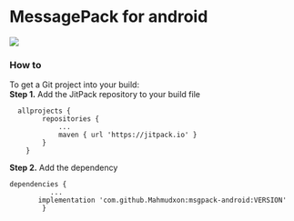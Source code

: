 # MessagePack for android
[![](https://jitpack.io/v/Mahmudxon/msgpack-android.svg)](https://jitpack.io/#Mahmudxon/msgpack-android)

### How to
To get a Git project into your build: <br />
**Step 1.** Add the JitPack repository to your build file 
```
  allprojects {
		repositories {
			...
			maven { url 'https://jitpack.io' }
		}
	}
```
**Step 2.** Add the dependency
```
dependencies {
          ...
	   implementation 'com.github.Mahmudxon:msgpack-android:VERSION'
        }
```
